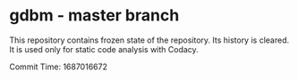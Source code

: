 # gdbm - master branch

This repository contains frozen state of the repository.
Its history is cleared. It is used only for static code
analysis with Codacy.

Commit Time: 1687016672